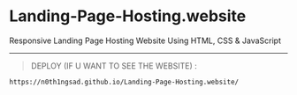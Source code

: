 # Landing-Page-Hosting.website
Responsive Landing Page Hosting Website Using HTML, CSS &amp; JavaScript

---
> DEPLOY (IF U WANT TO SEE THE WEBSITE) : </br>
```
https://n0th1ngsad.github.io/Landing-Page-Hosting.website/
```
